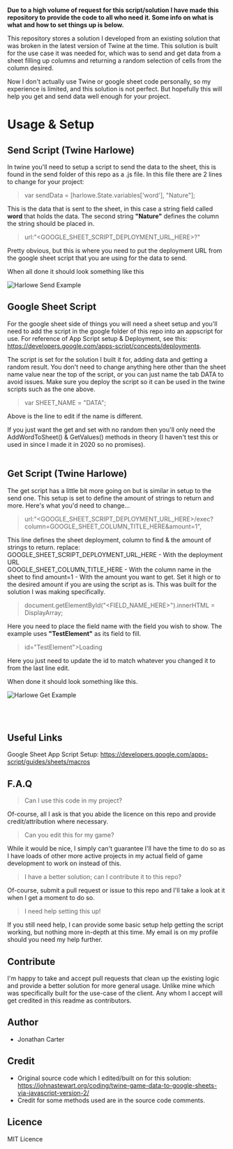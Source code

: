 <b>Due to a high volume of request for this script/solution I have made this repository to provide the code to all who need it. Some info on what is what and how to set things up is below.</b>

This repository stores a solution I developed from an existing solution that was broken in the latest version of Twine at the time. This solution is built for the use case it was needed for, which was to send and get data from a sheet filling up columns and returning a random selection of cells from the column desired. 

Now I don't actually use Twine or google sheet code personally, so my experience is limited, and this solution is not perfect. But hopefully this will help you get and send data well enough for your project. 

# Usage & Setup
## Send Script (Twine Harlowe)
In twine you'll need to setup a script to send the data to the sheet, this is found in the send folder of this repo as a .js file. In this file there are 2 lines to change for your project:

> var sendData = [harlowe.State.variables['word'], "Nature"];

This is the data that is sent to the sheet, in this case a string field called <b>word</b> that holds the data. The second string <b>"Nature"</b> defines the column the string should be placed in. 

> url:"<GOOGLE_SHEET_SCRIPT_DEPLOYMENT_URL_HERE>?"

Pretty obvious, but this is where you need to put the deployment URL from the google sheet script that you are using for the data to send.

When all done it should look something like this

![Harlowe Send Example](https://user-images.githubusercontent.com/33253710/156921424-c2abc335-d63a-42d0-94e9-407c41613672.png)


## Google Sheet Script
For the google sheet side of things you will need a sheet setup and you'll need to add the script in the google folder of this repo into an appscript for use. For reference of App Script setup & Deployment, see this: https://developers.google.com/apps-script/concepts/deployments.

The script is set for the solution I built it for, adding data and getting a random result. You don't need to change anything here other than the sheet name value near the top of the script, or you can just name the tab DATA to avoid issues. Make sure you deploy the script so it can be used in the twine scripts such as the one above. 

> var SHEET_NAME = "DATA";

Above is the line to edit if the name is different. 

If you just want the get and set with no random then you'll only need the AddWordToSheet() & GetValues() methods in theory (I haven't test this or used in since I made it in 2020 so no promises). 
<br><br>
## Get Script (Twine Harlowe)
The get script has a little bit more going on but is similar in setup to the send one. This setup is set to define the amount of strings to return and more. Here's what you'd need to change...

> url:"<GOOGLE_SHEET_SCRIPT_DEPLOYMENT_URL_HERE>/exec?column=GOOGLE_SHEET_COLUMN_TITLE_HERE&amount=1",

This line defines the sheet deployment, column to find & the amount of strings to return. replace:<br>
GOOGLE_SHEET_SCRIPT_DEPLOYMENT_URL_HERE - With the deployment URL<br>
GOOGLE_SHEET_COLUMN_TITLE_HERE - With the column name in the sheet to find
amount=1 - With the amount you want to get. Set it high or to the desired amount if you are using the script as is. This was built for the solution I was making specifically.

> document.getElementById("<FIELD_NAME_HERE>").innerHTML = DisplayArray;

Here you need to place the field name with the field you wish to show. The example uses <b>"TestElement"</b> as its field to fill.

> id="TestElement">Loading

Here you just need to update the id to match whatever you changed it to from the last line edit. 
  
When done it should look something like this.
  
![Harlowe Get Example](https://user-images.githubusercontent.com/33253710/156921501-be3c136a-0682-47fd-a2a6-116d63e26f3a.png)


  
<br><br>
## Useful Links
Google Sheet App Script Setup: https://developers.google.com/apps-script/guides/sheets/macros

## F.A.Q
> Can I use this code in my project?

Of-course, all I ask is that you abide the licence on this repo and provide credit/attribution where necessary.

> Can you edit this for my game?

While it would be nice, I simply can't guarantee I'll have the time to do so as I have loads of other more active projects in my actual field of game development to work on instead of this. 

> I have a better solution; can I contribute it to this repo?

Of-course, submit a pull request or issue to this repo and I'll take a look at it when I get a moment to do so. 

> I need help setting this up!

If you still need help, I can provide some basic setup help getting the script working, but nothing more in-depth at this time. My email is on my profile should you need my help further.  

## Contribute
I'm happy to take and accept pull requests that clean up the existing logic and provide a better solution for more general usage. Unlike mine which was specifically built for the use-case of the client. Any whom I accept will get credited in this readme as contributors.  

## Author
- Jonathan Carter

## Credit
- Original source code which I edited/built on for this solution: https://johnastewart.org/coding/twine-game-data-to-google-sheets-via-javascript-version-2/
- Credit for some methods used are in the source code comments.

## Licence
MIT Licence

